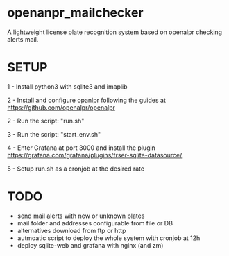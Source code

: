 # openanpr_mailchecker
A lightweight license plate recognition system based on openalpr checking alerts mail.

# SETUP
1 - Install python3 with sqlite3 and imaplib

2 - Install and configure opanlpr following the guides at https://github.com/openalpr/openalpr

2 - Run the script: "run.sh"

3 - Run the script: "start_env.sh"

4 - Enter Grafana at port 3000 and install the plugin https://grafana.com/grafana/plugins/frser-sqlite-datasource/

5 - Setup run.sh as a cronjob at the desired rate

# TODO
- send mail alerts with new or unknown plates
- mail folder and addresses configurable from file or DB
- alternatives download from ftp or http
- autmoatic script to deploy the whole system with cronjob at 12h
- deploy sqlite-web and grafana with nginx (and zm)